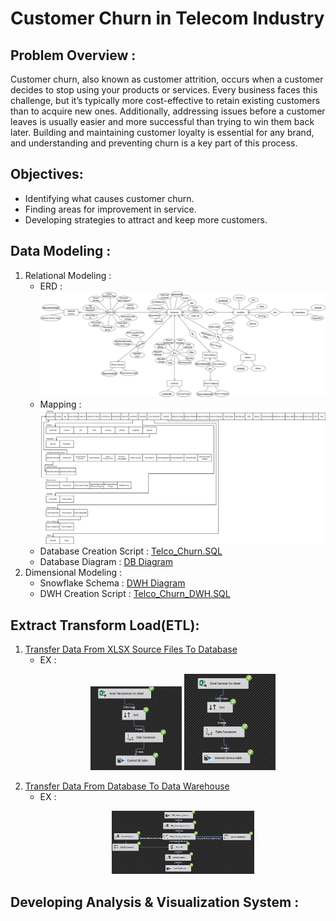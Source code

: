 # Customer Churn in Telecom Industry
## Problem Overview :
Customer churn, also known as customer attrition, occurs when a customer decides to stop using your products or services. Every business faces this challenge, but it’s typically more cost-effective to retain existing customers than to acquire new ones. Additionally, addressing issues before a customer leaves is usually easier and more successful than trying to win them back later. Building and maintaining customer loyalty is essential for any brand, and understanding and preventing churn is a key part of this process.
## Objectives:
   - Identifying what causes customer churn.
   - Finding areas for improvement in service.
   - Developing strategies to attract and keep more customers.
## Data Modeling :
1. Relational Modeling :
   - ERD :
     ![image](https://github.com/Shamss08/ITI_Graduation_Project_Telco_Churn/blob/main/ERD.png)
   - Mapping :
     ![image](https://github.com/Shamss08/ITI_Graduation_Project_Telco_Churn/blob/main/Mapping.png)
   - Database Creation Script : [Telco_Churn.SQL](https://github.com/Shamss08/ITI_Graduation_Project_Telco_Churn/blob/main/Telco_Churn.sql)
   - Database Diagram : [DB Diagram](https://github.com/Shamss08/ITI_Graduation_Project_Telco_Churn/blob/main/DB_Final.png)
2. Dimensional Modeling :
   - Snowflake Schema : [DWH Diagram](https://github.com/Shamss08/ITI_Graduation_Project_Telco_Churn/blob/main/DWH_Final.png)
   - DWH Creation Script : [Telco_Churn_DWH.SQL](https://github.com/Shamss08/ITI_Graduation_Project_Telco_Churn/blob/main/Telco_Churn_DWH.sql)
## Extract Transform Load(ETL):
1. [Transfer Data From XLSX Source Files To Database](https://github.com/Shamss08/ITI_Graduation_Project_Telco_Churn/blob/main/ETL-FROM-SRC-TO-DB.zip)
   - EX :
     <p align="middle">
        <img src="https://github.com/Shamss08/ITI_Graduation_Project_Telco_Churn/blob/main/contract.PNG" width="32%" />
        <img src="https://github.com/Shamss08/ITI_Graduation_Project_Telco_Churn/blob/main/InternetService.PNG" width="32%" /> 
     </p>
2. [Transfer Data From Database To Data Warehouse](https://github.com/Shamss08/ITI_Graduation_Project_Telco_Churn/blob/main/TelcoChurnDWH_ETL.zip)
   - EX :
     <p align="middle">
        <img src="https://github.com/Shamss08/ITI_Graduation_Project_Telco_Churn/blob/main/Dim_Internet_Service.PNG" width="50%" /> 
     </p>
## Developing Analysis & Visualization System :

